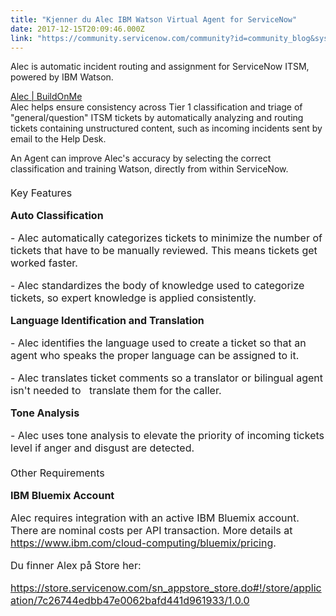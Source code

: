 ```yaml
---
title: "Kjenner du Alec IBM Watson Virtual Agent for ServiceNow"
date: 2017-12-15T20:09:46.000Z
link: "https://community.servicenow.com/community?id=community_blog&sys_id=d0edeae9dbd0dbc01dcaf3231f961903"
---
```

<p style="margin-bottom: 9px;">Alec is automatic incident routing and assignment for ServiceNow ITSM, powered by IBM Watson.</p><p style="margin-bottom: 9px;"><a href="https://buildon.ai/alec/promo.html" title="https://buildon.ai/alec/promo.html">Alec | BuildOnMe</a> <br/>Alec helps ensure consistency across Tier 1 classification and triage of "general/question" ITSM tickets by automatically analyzing and routing tickets containing unstructured content, such as incoming incidents sent by email to the Help Desk.</p><p style="margin-bottom: 9px;">An Agent can improve Alec's accuracy by selecting the correct classification and training Watson, directly from within ServiceNow.</p><p></p><p class="ng-scope" style="color: #343d47; font-family: 'Gotham SSm A', 'Gotham SSm B', avenir, Arial, 'Helvetica Neue'; font-size: 13px; background-color: #f6f6f6;"></p><div class="store-application-sub-header" style="font-size: 16px; margin: 20px 0 10px;">Key Features<p></p><p style="margin-bottom: 9px;"><strong>Auto Classification</strong></p><p style="margin-bottom: 9px;">- Alec automatically categorizes tickets to minimize the number of tickets that have to be manually reviewed. This means tickets get worked faster.</p><p style="margin-bottom: 9px;">- Alec standardizes the body of knowledge used to categorize tickets, so expert knowledge is applied consistently.</p><p></p><p style="margin-bottom: 9px;"><strong>Language Identification and Translation</strong></p><p style="margin-bottom: 9px;">- Alec identifies the language used to create a ticket so that an agent who speaks the proper language can be assigned to it.</p><p style="margin-bottom: 9px;">- Alec translates ticket comments so a translator or bilingual agent isn't needed to   translate them for the caller.</p><p></p><p style="margin-bottom: 9px;"><strong>Tone Analysis</strong></p><p style="margin-bottom: 9px;">- Alec uses tone analysis to elevate the priority of incoming tickets level if anger and disgust are detected.</p><p></p><p></p></div><p class="ng-scope" style="color: #343d47; font-family: 'Gotham SSm A', 'Gotham SSm B', avenir, Arial, 'Helvetica Neue'; font-size: 13px; background-color: #f6f6f6;"></p><div class="store-application-sub-header" style="font-size: 16px; margin: 20px 0 10px;">Other Requirements<p></p><p style="margin-bottom: 9px;"><strong>IBM Bluemix Account</strong></p><p style="margin-bottom: 9px;"><span>Alec requires integration with an active IBM Bluemix account. There are nominal costs per API transaction. More details at </span><a title="k-external-small" class="jive-link-external-small" href="https://www.ibm.com/cloud-computing/bluemix/pricing" rel="nofollow" target="_blank">https://www.ibm.com/cloud-computing/bluemix/pricing</a><span>.</span></p><p style="margin-bottom: 9px;"></p><p style="margin-bottom: 9px;">Du finner Alex på Store her:</p><p style="margin-bottom: 9px;"><a href="https://store.servicenow.com/sn_appstore_store.do#!/store/application/7c26744edbb47e0062bafd441d961933/1.0.0" title="https://store.servicenow.com/sn_appstore_store.do#!/store/application/7c26744edbb47e0062bafd441d961933/1.0.0">https://store.servicenow.com/sn_appstore_store.do#!/store/application/7c26744edbb47e0062bafd441d961933/1.0.0</a> </p></div>